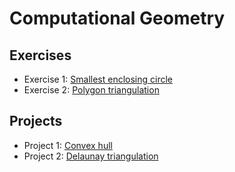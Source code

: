 # Computational Geometry

## Exercises

- Exercise 1: [Smallest enclosing circle](exercises/ex1)
- Exercise 2: [Polygon triangulation](exercises/ex2)

## Projects

- Project 1: [Convex hull](projects/project1)
- Project 2: [Delaunay triangulation](projects/project2)